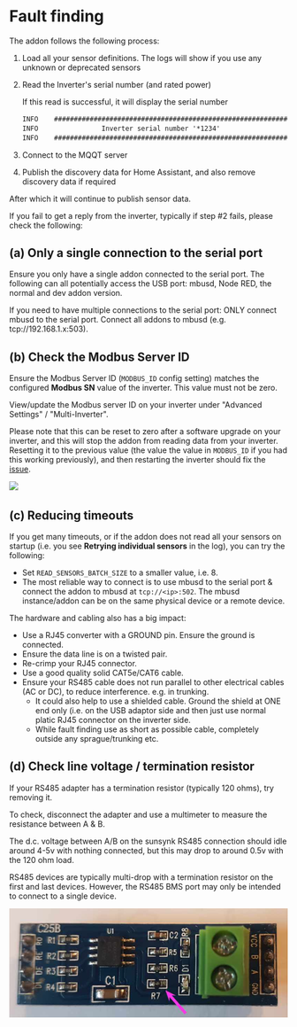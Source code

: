 # Fault finding

The addon follows the following process:

1. Load all your sensor definitions. The logs will show if you use any unknown or deprecated sensors
2. Read the Inverter's serial number (and rated power)

    If this read is successful, it will display the serial number

    ```txt
    INFO    ############################################################
    INFO                Inverter serial number '*1234'
    INFO    ############################################################
    ```

3. Connect to the MQQT server
4. Publish the discovery data for Home Assistant, and also remove discovery data if required

After which it will continue to publish sensor data.

If you fail to get a reply from the inverter, typically if step #2 fails, please check the following:

## (a) Only a single connection to the serial port

Ensure you only have a single addon connected to the serial port. The following can all potentially access the USB port: mbusd, Node RED, the normal and dev addon version.

If you need to have multiple connections to the serial port: ONLY connect mbusd to the serial port. Connect all addons to mbusd (e.g. tcp://192.168.1.x:503).

## (b) Check the Modbus Server ID

Ensure the Modbus Server ID (`MODBUS_ID` config setting) matches the configured **Modbus SN** value of the inverter. This value must not be zero.

View/update the Modbus server ID on your inverter under "Advanced Settings" / "Multi-Inverter".

Please note that this can be reset to zero after a software upgrade on your inverter, and this will stop the addon from reading data from your inverter. Resetting it to the previous value (the value the value in `MODBUS_ID` if you had this working previously), and then restarting the inverter should fix the [issue](https://powerforum.co.za/topic/15779-home-assistant-no-longer-getting-data-after-sunsynk-firmware-update-solved/).

<img src="https://github.com/kellerza/sunsynk/raw/main/images/modbus_sn.png" width="80%">

## (c) Reducing timeouts

If you get many timeouts, or if the addon does not read all your sensors on startup (i.e. you see **Retrying individual sensors** in the log), you can try the following:

- Set `READ_SENSORS_BATCH_SIZE` to a smaller value, i.e. 8.
- The most reliable way to connect is to use mbusd to the serial port & connect the addon to mbusd at `tcp://<ip>:502`. The mbusd instance/addon can be on the same physical device or a remote device.

The hardware and cabling also has a big impact:

- Use a RJ45 converter with a GROUND pin. Ensure the ground is connected.
- Ensure the data line is on a twisted pair.
- Re-crimp your RJ45 connector.
- Use a good quality solid CAT5e/CAT6 cable.
- Ensure your RS485 cable does not run parallel to other electrical cables (AC or DC), to reduce interference. e.g. in trunking.
  - It could also help to use a shielded cable. Ground the shield at ONE end only (i.e. on the USB adaptor side and then just use normal platic RJ45 connector on the inverter side.
  - While fault finding use as short as possible cable, completely outside any sprague/trunking etc.

## (d) Check line voltage / termination resistor

If your RS485 adapter has a termination resistor (typically 120 ohms), try removing it.

To check, disconnect the adapter and use a multimeter to measure the resistance between A & B.

The d.c. voltage between A/B on the sunsynk RS485 connection should idle around 4-5v with nothing connected,
but this may drop to around 0.5v with the 120 ohm load.

RS485 devices are typically multi-drop with a termination resistor on the first and last devices.
However, the RS485 BMS port may only be intended to connect to a single device.

<img src="https://github.com/kellerza/sunsynk/raw/main/images/rs485-term.jpg">
